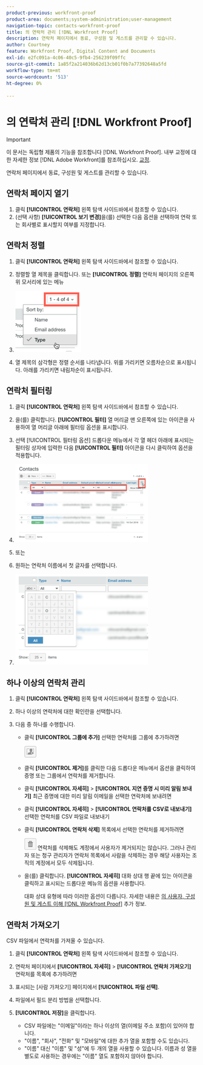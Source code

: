 ```yaml
---
product-previous: workfront-proof
product-area: documents;system-administration;user-management
navigation-topic: contacts-workfront-proof
title: 의 연락처 관리 [!DNL Workfront Proof]
description: 연락처 페이지에서 동료, 구성원 및 게스트를 관리할 수 있습니다.
author: Courtney
feature: Workfront Proof, Digital Content and Documents
exl-id: e2fc091a-4c06-40c5-9fb4-256239f09ffc
source-git-commit: 1a85f2a214036b62d13cb01f0b7a77392648a5fd
workflow-type: tm+mt
source-wordcount: '513'
ht-degree: 0%

---
```


# 의 연락처 관리 [!DNL Workfront Proof]

>[!IMPORTANT]
>
>이 문서는 독립형 제품의 기능을 참조합니다 [!DNL Workfront Proof]. 내부 교정에 대한 자세한 정보 [!DNL Adobe Workfront]를 참조하십시오. [교정](../../../review-and-approve-work/proofing/proofing.md).

연락처 페이지에서 동료, 구성원 및 게스트를 관리할 수 있습니다.

## 연락처 페이지 열기

1. 클릭 **[!UICONTROL 연락처]** 왼쪽 탐색 사이드바에서 참조할 수 있습니다.
1. (선택 사항) **[!UICONTROL 보기 변경]**&#x200B;을(를) 선택한 다음 옵션을 선택하여 연락 또는 회사별로 표시할지 여부를 지정합니다.

## 연락처 정렬

1. 클릭 **[!UICONTROL 연락처]** 왼쪽 탐색 사이드바에서 참조할 수 있습니다.
1. 정렬할 열 제목을 클릭합니다.
또는 **[!UICONTROL 정렬]** 연락처 페이지의 오른쪽 위 모서리에 있는 메뉴

1. ![Contacts_page-Sort_menu.png](assets/contacts-page-sort-menu.png)

1. 열 제목의 삼각형은 정렬 순서를 나타냅니다. 위를 가리키면 오름차순으로 표시됩니다. 아래를 가리키면 내림차순이 표시됩니다.

## 연락처 필터링

1. 클릭 **[!UICONTROL 연락처]** 왼쪽 탐색 사이드바에서 참조할 수 있습니다.
1. 을(를) 클릭합니다. **[!UICONTROL 필터]** 열 머리글 맨 오른쪽에 있는 아이콘을 사용하여 열 머리글 아래에 필터링 옵션을 표시합니다.
1. 선택 [!UICONTROL 필터링 옵션] 드롭다운 메뉴에서 각 열 헤더 아래에 표시되는 필터링 상자에 입력한 다음 **[!UICONTROL 필터]** 아이콘을 다시 클릭하여 옵션을 적용합니다.
1. ![Contacts_page-Filtering_options.png](assets/contacts-page-filtering-options-350x205.png)

1. 또는
1. 원하는 연락처 이름에서 첫 글자를 선택합니다.
1. ![Contacts_page-filtering_by_letter.png](assets/contacts-page-filtering-by-letter-350x238.png)

## 하나 이상의 연락처 관리

1. 클릭 **[!UICONTROL 연락처]** 왼쪽 탐색 사이드바에서 참조할 수 있습니다.
1. 하나 이상의 연락처에 대한 확인란을 선택합니다.
1. 다음 중 하나를 수행합니다.

   * 클릭 **[!UICONTROL 그룹에 추가]** 선택한 연락처를 그룹에 추가하려면

      ![Add_to_Group_btn.png](assets/add-to-group-btn.png)

   * 클릭 **[!UICONTROL 제거]**&#x200B;를 클릭한 다음 드롭다운 메뉴에서 옵션을 클릭하여 증명 또는 그룹에서 연락처를 제거합니다.
   * 클릭 **[!UICONTROL 자세히]** > **[!UICONTROL 지연 증명 시 미리 알림 보내기]** 최근 증명에 대한 미리 알림 이메일을 선택한 연락처에 보내려면

   * 클릭 **[!UICONTROL 자세히]** > **[!UICONTROL 연락처를 CSV로 내보내기]** 선택한 연락처를 CSV 파일로 내보내기

   * 클릭 **[!UICONTROL 연락처 삭제]** 목록에서 선택한 연락처를 제거하려면

      ![Trash_button.png](assets/trash-button.png)
연락처를 삭제해도 계정에서 사용자가 제거되지는 않습니다. 그러나 관리자 또는 청구 관리자가 연락처 목록에서 사람을 삭제하는 경우 해당 사용자는 조직의 계정에서 모두 삭제됩니다.

   * 을(를) 클릭합니다. **[!UICONTROL 자세히]** 대화 상대 행 끝에 있는 아이콘을 클릭하고 표시되는 드롭다운 메뉴의 옵션을 사용합니다.

      대화 상대 유형에 따라 이러한 옵션이 다릅니다. 자세한 내용은 [의 사용자, 구성원 및 게스트 이해 [!DNL Workfront Proof]](../../../workfront-proof/wp-mnguserscontacts/contacts/use-members-guests.md) 추가 정보.

## 연락처 가져오기

CSV 파일에서 연락처를 가져올 수 있습니다.

1. 클릭 **[!UICONTROL 연락처]** 왼쪽 탐색 사이드바에서 참조할 수 있습니다.
1. 연락처 페이지에서 **[!UICONTROL 자세히]** > **[!UICONTROL 연락처 가져오기]** 연락처를 목록에 추가하려면

1. 표시되는 [사람 가져오기] 페이지에서 **[!UICONTROL 파일 선택]**.
1. 파일에서 필드 분리 방법을 선택합니다.
1. **[!UICONTROL 저장]**&#x200B;을 클릭합니다.

   * CSV 파일에는 &quot;이메일&quot;이라는 하나 이상의 열(이메일 주소 포함)이 있어야 합니다.
   * &quot;이름&quot;, &quot;회사&quot;, &quot;전화&quot; 및 &quot;모바일&quot;에 대한 추가 열을 포함할 수도 있습니다.
   * &quot;이름&quot; 대신 &quot;이름&quot; 및 &quot;성&quot;에 두 개의 열을 사용할 수 있습니다. 이름과 성 열을 별도로 사용하는 경우에는 &quot;이름&quot; 열도 포함하지 않아야 합니다.

